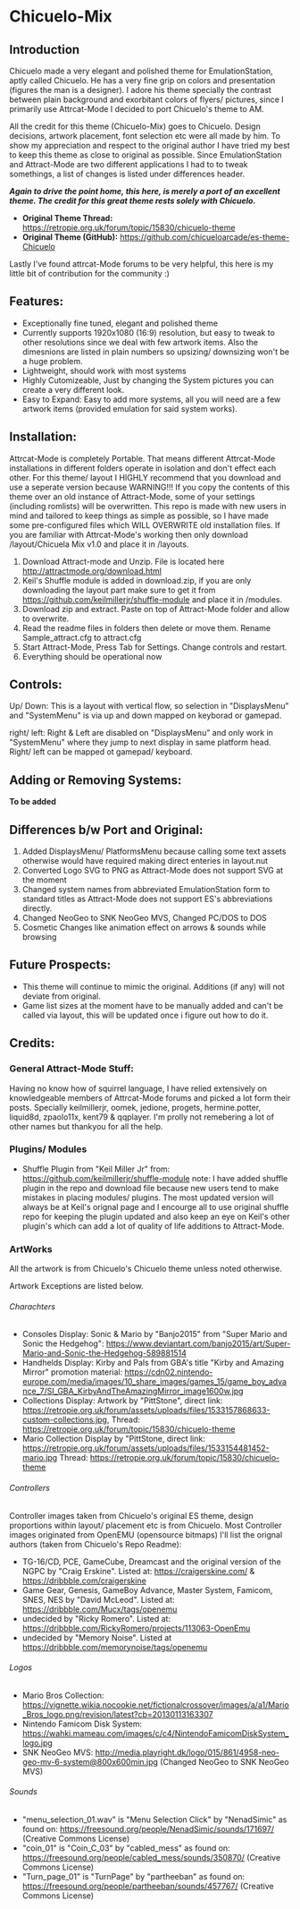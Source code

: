 # Chicuelo-Mix

## Introduction
Chicuelo made a very elegant and polished theme for EmulationStation, aptly called Chicuelo. He has a very fine grip on colors and presentation (figures the man is a designer). I adore his theme specially the contrast between plain background and exorbitant colors of flyers/ pictures, since I primarily use Attrcat-Mode I decided to port Chicuelo's theme to AM. 

All the credit for this theme (Chicuelo-Mix) goes to Chicuelo. Design decisions, artwork placement, font selection etc were all made by him. To show my appreciation and respect to the original author I have tried my best to keep this theme as close to original as possible. Since EmulationStation and Attract-Mode are two different applications I had to to tweak somethings, a list of changes is listed under differences header.  

**_Again to drive the point home, this here, is merely a port of an excellent theme. The credit for this great theme rests solely with Chicuelo._**

* **Original Theme Thread:** https://retropie.org.uk/forum/topic/15830/chicuelo-theme
* **Original Theme (GitHub):** https://github.com/chicueloarcade/es-theme-Chicuelo   

Lastly I've found attrcat-Mode forums to be very helpful, this here is my little bit of contribution for the community :)

## Features:
* Exceptionally fine tuned, elegant and polished theme
* Currently supports 1920x1080 (16:9) resolution, but easy to tweak to other resolutions since we deal with few artwork items. Also the dimesnions are listed in plain numbers so upsizing/ downsizing won't be a huge problem.
* Lightweight, should work with most systems
* Highly Cutomizeable, Just by changing the System pictures you can create a very different look. 
* Easy to Expand: Easy to add more systems, all you will need are a few artwork items (provided emulation for said system works).

## Installation:
Attrcat-Mode is completely Portable. That means different Attrcat-Mode installations in different folders operate in isolation and don't effect each other. For this theme/ layout I HIGHLY recommend that you download and use a seperate version because WARNING!!! If you copy the contents of this theme over an old instance of Attract-Mode, some of your settings (including romlists) will be overwritten. This repo is made with new users in mind and tailored to keep things as simple as possible, so I have made some pre-configured files which WILL OVERWRITE old installation files. If you are familiar with Attrcat-Mode's working then only download /layout/Chicuela Mix v1.0 and place it in /layouts.

1. Download Attract-mode and Unzip. File is located here http://attractmode.org/download.html
2. Keil's Shuffle module is added in download.zip, if you are only downloading the layout part make sure to get it from https://github.com/keilmillerjr/shuffle-module and place it in /modules.
3. Download zip and extract. Paste on top of Attract-Mode folder and allow to overwrite.
4. Read the readme files in folders then delete or move them. Rename Sample_attract.cfg to attract.cfg
5. Start Attract-Mode, Press Tab for Settings. Change controls and restart.
6. Everything should be operational now

## Controls:
Up/ Down: This is a layout with vertical flow, so selection in "DisplaysMenu" and "SystemMenu" is via up and down mapped on keyborad or gamepad.

right/ left: Right & Left are disabled on "DisplaysMenu" and only work in "SystemMenu" where they jump to next display in same platform head. Right/ left can be mapped ot gamepad/ keyboard.

## Adding or Removing Systems:
**To be added**
 
## Differences b/w Port and Original:
1. Added DisplaysMenu/ PlatformsMenu because calling some text assets otherwise would have required making direct enteries in layout.nut
2. Converted Logo SVG to PNG as Attract-Mode does not support SVG at the moment
3. Changed system names from abbreviated EmulationStation form to standard titles as Attract-Mode does not support ES's abbreviations directly.
4. Changed NeoGeo to SNK NeoGeo MVS, Changed PC/DOS to DOS
5. Cosmetic Changes like animation effect on arrows & sounds while browsing

## Future Prospects:
* This theme will continue to mimic the original. Additions (if any) will not deviate from original. 
* Game list sizes at the moment have to be manually added and can't be called via layout, this will be updated once i figure out how to do it.
 
## Credits:

### General Attract-Mode Stuff:
Having no know how of squirrel language, I have relied extensively on knowledgeable members of Attrcat-Mode forums and picked a lot form their posts. Specially keilmillerjr, oomek, jedione, progets, hermine.potter, liquid8d, zpaolo11x, kent79 & qqplayer. I'm prolly not remebering a lot of other names but thankyou for all the help. 

### Plugins/ Modules
* Shuffle Plugin from "Keil Miller Jr" from: https://github.com/keilmillerjr/shuffle-module 
note: I have added shuffle plugin in the repo and download file because new users tend to make mistakes in placing modules/ plugins. The most updated version will always be at Keil's orignal page and I encourge all to use original shuffle repo for keeping the plugin updated and also keep an eye on Keil's other plugin's which can add a lot of quality of life additions to Attract-Mode.

### ArtWorks
All the artwork is from Chicuelo's Chicuelo theme unless noted otherwise.

Artwork Exceptions are listed below.

###### Charachters
* Consoles Display: Sonic & Mario by "Banjo2015" from "Super Mario and Sonic the Hedgehog": https://www.deviantart.com/banjo2015/art/Super-Mario-and-Sonic-the-Hedgehog-589881514
* Handhelds Display: Kirby and Pals from GBA's title "Kirby and Amazing Mirror" promotion material: https://cdn02.nintendo-europe.com/media/images/10_share_images/games_15/game_boy_advance_7/SI_GBA_KirbyAndTheAmazingMirror_image1600w.jpg
* Collections Display: Artwork by "PittStone", direct link: https://retropie.org.uk/forum/assets/uploads/files/1533157868633-custom-collections.jpg, Thread: https://retropie.org.uk/forum/topic/15830/chicuelo-theme
* Mario Collection Display by "PittStone, direct link: https://retropie.org.uk/forum/assets/uploads/files/1533154481452-mario.jpg Thread: https://retropie.org.uk/forum/topic/15830/chicuelo-theme

###### Controllers
Controller images taken from Chicuelo's original ES theme, design proportions within layout/ placement etc is from Chicuelo. Most Controller images originated from OpenEMU (opensource bitmaps) I'll list the orignal authors (taken from Chicuelo's Repo Readme):

* TG-16/CD, PCE, GameCube, Dreamcast and the original version of the NGPC by "Craig Erskine". Listed at: https://craigerskine.com/ & https://dribbble.com/craigerskine
* Game Gear, Genesis, GameBoy Advance, Master System, Famicom, SNES, NES by "David McLeod". Listed at: https://dribbble.com/Mucx/tags/openemu
* undecided by "Ricky Romero". Listed at: https://dribbble.com/RickyRomero/projects/113063-OpenEmu
* undecided by "Memory Noise". Listed at https://dribbble.com/memorynoise/tags/openemu

###### Logos
* Mario Bros Collection: https://vignette.wikia.nocookie.net/fictionalcrossover/images/a/a1/Mario_Bros_logo.png/revision/latest?cb=20130113163307
* Nintendo Famicom Disk System: https://wahki.mameau.com/images/c/c4/NintendoFamicomDiskSystem_logo.jpg
* SNK NeoGeo MVS: http://media.playright.dk/logo/015/861/4958-neo-geo-mv-6-system@800x600min.jpg (Changed NeoGeo to SNK NeoGeo MVS)

###### Sounds
* "menu_selection_01.wav" is "Menu Selection Click" by "NenadSimic" as found on: https://freesound.org/people/NenadSimic/sounds/171697/ (Creative Commons License)
* "coin_01" is "Coin_C_03" by "cabled_mess" as found on: https://freesound.org/people/cabled_mess/sounds/350870/ (Creative Commons License)
* "Turn_page_01" is "TurnPage" by "partheeban" as found on: https://freesound.org/people/partheeban/sounds/457767/ (Creative Commons License)
	
